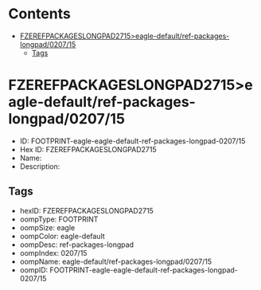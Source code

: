 



Contents
========

* [FZEREFPACKAGESLONGPAD2715>eagle-default/ref-packages-longpad/0207/15](#fzerefpackageslongpad2715eagle-defaultref-packages-longpad020715)
	* [Tags](#tags)

# FZEREFPACKAGESLONGPAD2715>eagle-default/ref-packages-longpad/0207/15

- ID: FOOTPRINT-eagle-eagle-default-ref-packages-longpad-0207/15
- Hex ID: FZEREFPACKAGESLONGPAD2715
- Name: 
- Description: 

## Tags

- hexID: FZEREFPACKAGESLONGPAD2715
- oompType: FOOTPRINT
- oompSize: eagle
- oompColor: eagle-default
- oompDesc: ref-packages-longpad
- oompIndex: 0207/15
- oompName: eagle-default/ref-packages-longpad/0207/15
- oompID: FOOTPRINT-eagle-eagle-default-ref-packages-longpad-0207/15
